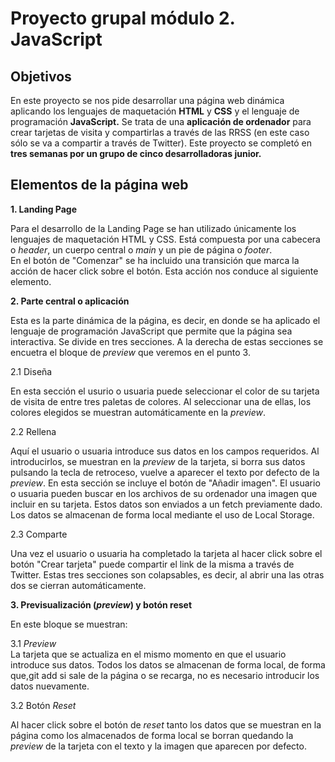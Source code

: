 # Proyecto grupal módulo 2. JavaScript

## Objetivos

En este proyecto se nos pide desarrollar una página web dinámica aplicando los lenguajes de maquetación **HTML** y **CSS** y el lenguaje de programación **JavaScript.**
Se trata de una **aplicación de ordenador** para crear tarjetas de visita y compartirlas a través de las RRSS (en este caso sólo se va a compartir a través de Twitter).
Este proyecto se completó en **tres semanas por un grupo de cinco desarrolladoras junior.**

## Elementos de la página web

**1. Landing Page**

Para el desarrollo de la Landing Page se han utilizado únicamente los lenguajes de maquetación HTML y CSS. Está compuesta por una cabecera o _header_, un cuerpo central o _main_ y un pie de página o _footer_.  
En el botón de "Comenzar" se ha incluido una transición que marca la acción de hacer click sobre el botón. Esta acción nos conduce al siguiente elemento.

**2. Parte central o aplicación**

Esta es la parte dinámica de la página, es decir, en donde se ha aplicado el lenguaje de programación JavaScript que permite que la página sea interactiva. Se divide en tres secciones. A la derecha de estas secciones se encuetra el bloque de _preview_ que veremos en el punto 3.

2.1 Diseña

En esta sección el usurio o usuaria puede seleccionar el color de su tarjeta de visita de entre tres paletas de colores. Al seleccionar una de ellas, los colores elegidos se muestran automáticamente en la _preview_.

2.2 Rellena

Aquí el usuario o usuaria introduce sus datos en los campos requeridos. Al introducirlos, se muestran en la _preview_ de la tarjeta, si borra sus datos pulsando la tecla de retroceso, vuelve a aparecer el texto por defecto de la _preview_.
En esta sección se incluye el botón de "Añadir imagen". El usuario o usuaria pueden buscar en los archivos de su ordenador una imagen que incluir en su tarjeta.
Estos datos son enviados a un fetch previamente dado. Los datos se almacenan de forma local mediante el uso de Local Storage.

2.3 Comparte

Una vez el usuario o usuaria ha completado la tarjeta al hacer click sobre el botón "Crear tarjeta" puede compartir el link de la misma a través de Twitter.
Estas tres secciones son colapsables, es decir, al abrir una las otras dos se cierran automáticamente.

**3. Previsualización (_preview_) y botón reset**

En este bloque se muestran:

3.1 _Preview_  
 La tarjeta que se actualiza en el mismo momento en que el usuario introduce sus datos. Todos los datos se almacenan de forma local, de forma que,git add si sale de la página o se recarga, no es necesario introducir los datos nuevamente.

3.2 Botón _Reset_

Al hacer click sobre el botón de _reset_ tanto los datos que se muestran en la página como los almacenados de forma local se borran quedando la _preview_ de la tarjeta con el texto y la imagen que aparecen por defecto.
